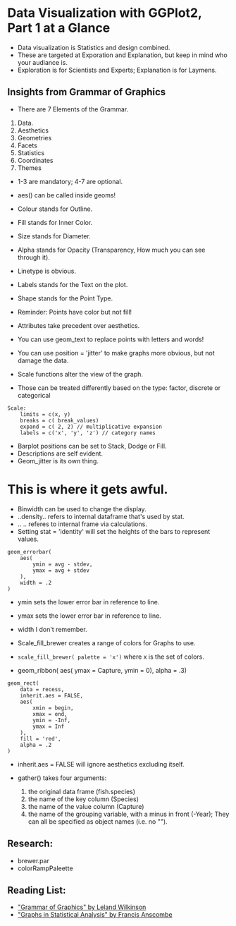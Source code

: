 # Data Visualization with GGPlot2, Part 1 at a Glance
- Data visualization is Statistics and design combined.
- These are targeted at Exporation and Explanation, but keep in mind who your audiance is.
- Exploration is for Scientists and Experts; Explanation is for Laymens.




## Insights from Grammar of Graphics
- There are 7 Elements of the Grammar.
1. Data.
2. Aesthetics
3. Geometries
4. Facets
5. Statistics
6. Coordinates
7. Themes

- 1-3 are mandatory; 4-7 are optional.
- aes() can be called inside geoms!


- Colour stands for Outline.
- Fill stands for Inner Color.
- Size stands for Diameter.
- Alpha stands for Opacity (Transparency, How much you can see through it).
- Linetype is obvious.
- Labels stands for the Text on the plot.
- Shape stands for the Point Type.
- Reminder: Points have color but not fill!

- Attributes take precedent over aesthetics.
- You can use geom_text to replace points with letters and words!
- You can use position = 'jitter' to make graphs more obvious, but not damage the data.


- Scale functions alter the view of the graph.
- Those can be treated differently based on the type: factor, discrete or categorical

```
Scale:
	limits = c(x, y)
	breaks = c( break_values)
	expand = c( 2, 2) // multiplicative expansion
	labels = c('x', 'y', 'z') // category names
```

- Barplot positions can be set to Stack, Dodge or Fill.
- Descriptions are self evident.
- Geom_jitter is its own thing.



# This is where it gets awful.
- Binwidth can be used to change the display.
- ..density.. refers to internal dataframe that's used by stat.
- .. .. referes to internal frame via calculations.
- Setting stat = 'identity' will set the heights of the bars to represent values.

```
geom_errorbar(
	aes(
		ymin = avg - stdev,
		ymax = avg + stdev
	),
	width = .2
)
```
- ymin sets the lower error bar in reference to line.
- ymax sets the lower error bar in reference to line.
- width I don't remember.


- Scale_fill_brewer creates a range of colors for Graphs to use.
- `scale_fill_brewer( palette = 'x')` where x is the set of colors.
- geom_ribbon( aes( ymax = Capture, ymin = 0), alpha = .3)

```
geom_rect(
	data = recess,
	inherit.aes = FALSE,
	aes(
		xmin = begin,
		xmax = end,
		ymin = -Inf,
		ymax = Inf
	),
	fill = 'red',
	alpha = .2
)
```
- inherit.aes = FALSE will ignore aesthetics excluding itself.


- gather() takes four arguments:
  1. the original data frame (fish.species)
  2. the name of the key column (Species)
  3. the name of the value column (Capture)
  4. the name of the grouping variable, with a minus in front (-Year); They can all be specified as object names (i.e. no "").


## Research:
- brewer.par 
- colorRampPaleette


## Reading List:
- ["Grammar of Graphics" by Leland Wilkinson](https://smile.amazon.com/Grammar-Graphics-Statistics-Computing/dp/0387245448/ref=sr_1_1?ie=UTF8&qid=1484779645&sr=8-1&keywords=grammar+of+graphics)
- ["Graphs in Statistical Analysis" by Francis Anscombe](www.sjsu.edu/faculty/gerstman/StatPrimer/anscombe1973.pdf)